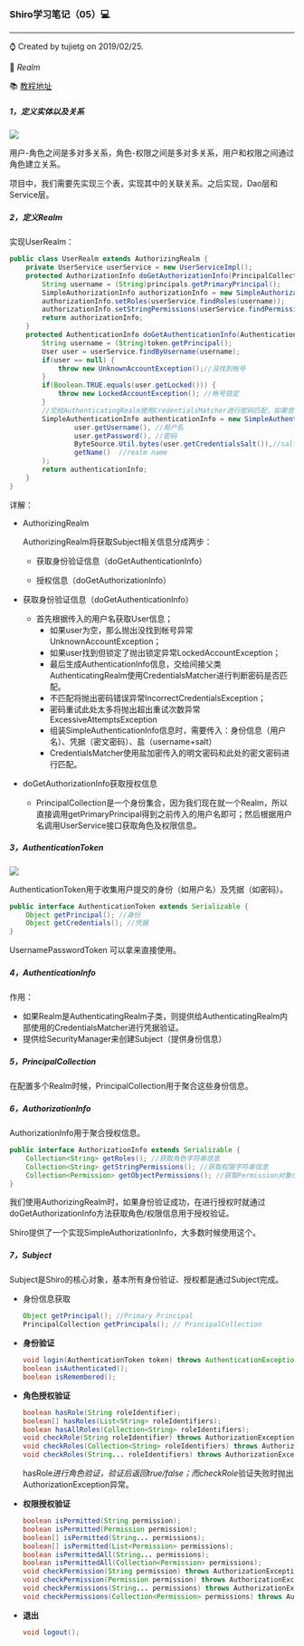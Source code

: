 ### Shiro学习笔记（05）💻

------

⌚️ Created by tujietg on 2019/02/25.

🐘 *Realm*

📚 [教程地址](https://jinnianshilongnian.iteye.com/blog/2018398)

##### 1，定义实体以及关系

![](http://dl2.iteye.com/upload/attachment/0094/1329/dd9f6a00-f6bc-3563-8afd-0c11048060b8.png)

用户-角色之间是多对多关系，角色-权限之间是多对多关系，用户和权限之间通过角色建立关系。

项目中，我们需要先实现三个表，实现其中的关联关系。之后实现，Dao层和Service层。

##### 2，定义Realm

实现UserRealm：

```java
public class UserRealm extends AuthorizingRealm {  
    private UserService userService = new UserServiceImpl();  
    protected AuthorizationInfo doGetAuthorizationInfo(PrincipalCollection principals) {  
        String username = (String)principals.getPrimaryPrincipal();  
        SimpleAuthorizationInfo authorizationInfo = new SimpleAuthorizationInfo();  
        authorizationInfo.setRoles(userService.findRoles(username));  
        authorizationInfo.setStringPermissions(userService.findPermissions(username));  
        return authorizationInfo;  
    }  
    protected AuthenticationInfo doGetAuthenticationInfo(AuthenticationToken token) throws AuthenticationException {  
        String username = (String)token.getPrincipal();  
        User user = userService.findByUsername(username);  
        if(user == null) {  
            throw new UnknownAccountException();//没找到帐号  
        }  
        if(Boolean.TRUE.equals(user.getLocked())) {  
            throw new LockedAccountException(); //帐号锁定  
        }  
        //交给AuthenticatingRealm使用CredentialsMatcher进行密码匹配，如果觉得人家的不好可以在此判断或自定义实现  
        SimpleAuthenticationInfo authenticationInfo = new SimpleAuthenticationInfo(  
                user.getUsername(), //用户名  
                user.getPassword(), //密码  
                ByteSource.Util.bytes(user.getCredentialsSalt()),//salt=username+salt  
                getName()  //realm name  
        );  
        return authenticationInfo;  
    }  
}   
```

详解：

- AuthorizingRealm

  AuthorizingRealm将获取Subject相关信息分成两步：

  - 获取身份验证信息（doGetAuthenticationInfo）

  - 授权信息（doGetAuthorizationInfo）

- 获取身份验证信息（doGetAuthenticationInfo）
  - 首先根据传入的用户名获取User信息；
    - 如果user为空，那么抛出没找到帐号异常UnknownAccountException；
    - 如果user找到但锁定了抛出锁定异常LockedAccountException；
    - 最后生成AuthenticationInfo信息，交给间接父类AuthenticatingRealm使用CredentialsMatcher进行判断密码是否匹配。
    - 不匹配将抛出密码错误异常IncorrectCredentialsException；
    - 密码重试此处太多将抛出超出重试次数异常ExcessiveAttemptsException
    - 组装SimpleAuthenticationInfo信息时，需要传入：身份信息（用户名）、凭据（密文密码）、盐（username+salt）
    - CredentialsMatcher使用盐加密传入的明文密码和此处的密文密码进行匹配。
- doGetAuthorizationInfo获取授权信息
  - PrincipalCollection是一个身份集合，因为我们现在就一个Realm，所以直接调用getPrimaryPrincipal得到之前传入的用户名即可；然后根据用户名调用UserService接口获取角色及权限信息。

##### 3，AuthenticationToken

![](http://dl2.iteye.com/upload/attachment/0094/1333/6c026012-2583-3a26-af70-bb1b0eae491b.png)

AuthenticationToken用于收集用户提交的身份（如用户名）及凭据（如密码）。

```java
public interface AuthenticationToken extends Serializable {  
    Object getPrincipal(); //身份  
    Object getCredentials(); //凭据  
}   
```

UsernamePasswordToken 可以拿来直接使用。

##### 4，AuthenticationInfo

作用：

- 如果Realm是AuthenticatingRealm子类，则提供给AuthenticatingRealm内部使用的CredentialsMatcher进行凭据验证。
- 提供给SecurityManager来创建Subject（提供身份信息）

##### 5，PrincipalCollection

在配置多个Realm时候，PrincipalCollection用于聚合这些身份信息。

##### 6，AuthorizationInfo

AuthorizationInfo用于聚合授权信息。

```java
public interface AuthorizationInfo extends Serializable {  
    Collection<String> getRoles(); //获取角色字符串信息  
    Collection<String> getStringPermissions(); //获取权限字符串信息  
    Collection<Permission> getObjectPermissions(); //获取Permission对象信息  
}   
```

我们使用AuthorizingRealm时，如果身份验证成功，在进行授权时就通过doGetAuthorizationInfo方法获取角色/权限信息用于授权验证。

Shiro提供了一个实现SimpleAuthorizationInfo，大多数时候使用这个。

##### 7，Subject

Subject是Shiro的核心对象，基本所有身份验证、授权都是通过Subject完成。

- 身份信息获取

  ```java
  Object getPrincipal(); //Primary Principal  
  PrincipalCollection getPrincipals(); // PrincipalCollection  
  ```

- **身份验证**

  ```java
  void login(AuthenticationToken token) throws AuthenticationException;  
  boolean isAuthenticated();  
  boolean isRemembered();  
  ```

- **角色授权验证** 

  ````java
  boolean hasRole(String roleIdentifier);  
  boolean[] hasRoles(List<String> roleIdentifiers);  
  boolean hasAllRoles(Collection<String> roleIdentifiers);  
  void checkRole(String roleIdentifier) throws AuthorizationException;  
  void checkRoles(Collection<String> roleIdentifiers) throws AuthorizationException;  
  void checkRoles(String... roleIdentifiers) throws AuthorizationException;   
  ````

  hasRole*进行角色验证，验证后返回true/false；而checkRole*验证失败时抛出AuthorizationException异常。 

- **权限授权验证**

  ```java
  boolean isPermitted(String permission);  
  boolean isPermitted(Permission permission);  
  boolean[] isPermitted(String... permissions);  
  boolean[] isPermitted(List<Permission> permissions);  
  boolean isPermittedAll(String... permissions);  
  boolean isPermittedAll(Collection<Permission> permissions);  
  void checkPermission(String permission) throws AuthorizationException;  
  void checkPermission(Permission permission) throws AuthorizationException;  
  void checkPermissions(String... permissions) throws AuthorizationException;  
  void checkPermissions(Collection<Permission> permissions) throws AuthorizationException;  
  ```

- **退出** 

  ```java
  void logout();  
  ```












